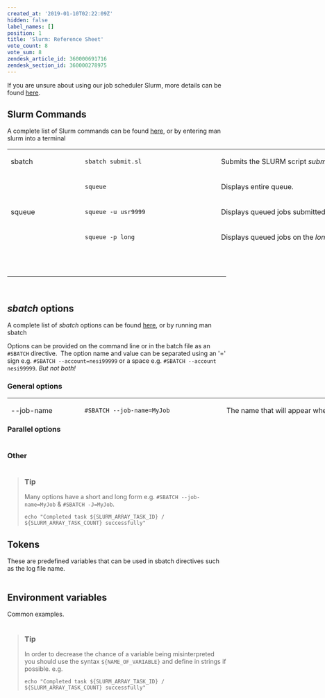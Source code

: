 ```yaml
---
created_at: '2019-01-10T02:22:09Z'
hidden: false
label_names: []
position: 1
title: 'Slurm: Reference Sheet'
vote_count: 8
vote_sum: 8
zendesk_article_id: 360000691716
zendesk_section_id: 360000278975
---
```


If you are unsure about using our job scheduler Slurm, more details can
be found
[here](https://support.nesi.org.nz/hc/en-gb/articles/360000684396).

## Slurm Commands

A complete list of Slurm commands can be found
[here](https://slurm.schedmd.com/man_index.html), or by entering <span
class="kbd">man slurm</span> into a terminal

<table style="height: 246px; width: 966px;">
<tbody>
<tr style="height: 22px;">
<td style="width: 157.141px; height: 21px;">

sbatch

</td>
<td style="width: 301.297px; height: 21px;">

`sbatch submit.sl`

</td>
<td style="width: 473.562px; height: 21px;">

Submits the SLURM script *submit.sl*

</td>
</tr>
<tr style="height: 22px;">
<td style="width: 157.141px; height: 61px;" rowspan="3">

squeue

</td>
<td style="width: 301.297px; height: 21px;">

`squeue`

</td>
<td style="width: 473.562px; height: 21px;">

Displays entire queue.

</td>
</tr>
<tr style="height: 22px;">
<td style="width: 301.297px; height: 18px;">

`squeue -u usr9999`

</td>
<td style="width: 473.562px; height: 18px;">

Displays queued jobs submitted by *usr9999*.

</td>
</tr>
<tr style="height: 22px;">
<td style="width: 301.297px; height: 22px;">

`squeue -p long`

</td>
<td style="width: 473.562px; height: 22px;">

Displays queued jobs on the *long* partition.

</td>
</tr>
<tr style="height: 22px;">
<td style="width: 157.141px; height: 66px;" rowspan="3">

sacct

</td>
<td style="width: 301.297px; height: 22px;">

`sacct`

</td>
<td style="width: 473.562px; height: 22px;">

Displays all the jobs run by you that day.

</td>
</tr>
<tr style="height: 22px;">
<td style="width: 301.297px; height: 22px;">

`sacct -S 2019-01-01`

</td>
<td style="width: 473.562px; height: 22px;">

Displays all the jobs run by you since the *1st Jan 2019*

</td>
</tr>
<tr style="height: 22px;">
<td style="width: 301.297px; height: 22px;">

`sacct -j 123456789`

</td>
<td style="width: 473.562px; height: 22px;">

Displays job *123456789*

</td>
</tr>
<tr style="height: 22px;">
<td style="width: 157.141px; height: 44px;" rowspan="2">

scancel

</td>
<td style="width: 301.297px; height: 22px;">

`scancel 123456789`

</td>
<td style="width: 473.562px; height: 22px;">

Cancels job *123456789*

</td>
</tr>
<tr style="height: 22px;">
<td style="width: 301.297px; height: 22px;">

`scancel -u usr9999`

</td>
<td style="width: 473.562px; height: 22px;">

Cancels all your jobs (assuming you are *usr9999*). If you are not
*usr9999*, you will get an error message.

</td>
</tr>
<tr style="height: 22px;">
<td style="width: 157.141px; height: 22px;">

sshare

</td>
<td style="width: 301.297px; height: 22px;">

`sshare -U usr9999`

</td>
<td style="width: 473.562px; height: 22px;">

Shows the Fair Share scores for all projects of which *usr9999* is a
member.

</td>
</tr>
<tr style="height: 22px;">
<td style="width: 157.141px; height: 22px;">

sinfo

</td>
<td style="width: 301.297px; height: 22px;">

`sinfo`

</td>
<td style="width: 473.562px; height: 22px;">

Shows the current state of our SLURM partitions.

</td>
</tr>
<tr style="height: 22px;">
<td style="width: 157.141px; height: 10px;">

 

</td>
<td style="width: 301.297px; height: 10px;">

 

</td>
<td style="width: 473.562px; height: 10px;">

 

</td>
</tr>
</tbody>
</table>

 

------------------------------------------------------------------------

 

## *sbatch* options

A complete list of *sbatch* options can be found
[here](https://slurm.schedmd.com/sbatch.html), or by running <span
class="kbd">man sbatch</span>

Options can be provided on the command line or in the batch file as an
`#SBATCH` directive.  The option name and value can be separated using
an '=' sign e.g. `#SBATCH --account=nesi99999` or a space e.g.
`#SBATCH --account nesi99999`. *But not both!*

### General options

<table style="width: 966px; height: 40px;">
<tbody>
<tr style="height: 40px;">
<td style="width: 156.167px; height: 40px;">

--job-name

</td>
<td style="width: 314.333px; height: 40px;">

`#SBATCH --job-name=MyJob`

</td>
<td style="width: 461.5px; height: 40px;">

<span class="c">The name that will appear when using squeue or
sacct</span>

</td>
</tr>
<tr style="height: 40px;">
<td style="width: 156.167px; height: 40px;">

--account

</td>
<td style="width: 314.333px; height: 40px;">

`#SBATCH --account=nesi99999`

</td>
<td style="width: 461.5px; height: 40px;">

<span class="c">The account your core hours will be 'charged' to.</span>

</td>
</tr>
<tr style="height: 40px;">
<td style="width: 156.167px; height: 40px;">

--time

</td>
<td style="width: 314.333px; height: 40px;">

`#SBATCH --time=DD-HH:MM:SS`

</td>
<td style="width: 461.5px; height: 40px;">

<span class="c">Job max walltime  
</span>

</td>
</tr>
<tr style="height: 40px;">
<td style="width: 156.167px; height: 40px;">

--mem

</td>
<td style="width: 314.333px; height: 40px;">

`#SBATCH --mem=512MB`

</td>
<td style="width: 461.5px; height: 40px;">

Memory required per node.

</td>
</tr>
<tr style="height: 40px;">
<td style="width: 156.167px; height: 40px;">

--partition

</td>
<td style="width: 314.333px; height: 40px;">

`#SBATCH --partition=long`

</td>
<td style="width: 461.5px; height: 40px;">

Specified job
[partition](https://support.nesi.org.nz/hc/en-gb/articles/360000204076-Mahuika-Slurm-Partitions).

</td>
</tr>
<tr style="height: 40px;">
<td style="width: 156.167px; height: 40px;">

--output

</td>
<td style="width: 314.333px; height: 40px;">

`#SBATCH --output=%j_output.out`

</td>
<td style="width: 461.5px; height: 41px;">

Path and name of standard output file.

</td>
</tr>
<tr style="height: 40px;">
<td style="width: 156.167px; height: 40px;">

--mail-user

</td>
<td style="width: 314.333px; height: 40px;">

`#SBATCH --mail-user=bob123@gmail.com`

</td>
<td style="width: 461.5px; height: 40px;">

Address to send mail notifications.

</td>
</tr>
<tr style="height: 40px;">
<td style="width: 156.167px; height: 40px;" rowspan="2">

--mail-type

</td>
<td style="width: 314.333px; height: 40px;">

`#SBATCH --mail-type=ALL`

</td>
<td style="width: 461.5px; height: 40px;">

Will send a mail notification at `BEGIN  END  FAIL`

</td>
</tr>
<tr style="height: 41px;">
<td style="width: 314.333px; height: 40px;">

`#SBATCH --mail-type=TIME_LIMIT_80`

</td>
<td style="width: 461.5px; height: 40px;">

Will send message at *80%* walltime

</td>
</tr>
<tr>
<td style="width: 156.167px;">

--no-requeue

</td>
<td style="width: 314.333px;">

`#SBATCH --no-requeue`

</td>
<td style="width: 461.5px;">

Will stop job being requeued in the case of node failure.

</td>
</tr>
</tbody>
</table>

### Parallel options

<table>
<colgroup>
<col style="width: 33%" />
<col style="width: 33%" />
<col style="width: 33%" />
</colgroup>
<tbody>
<tr class="odd">
</tr>
<tr class="even">
</tr>
<tr class="odd">
</tr>
<tr class="even">
</tr>
<tr class="odd">
</tr>
<tr class="even">
</tr>
<tr class="odd">
</tr>
<tr class="even">
</tr>
</tbody>
</table>

### Other

<table>
<colgroup>
<col style="width: 33%" />
<col style="width: 33%" />
<col style="width: 33%" />
</colgroup>
<tbody>
<tr class="odd">
</tr>
<tr class="even">
</tr>
<tr class="odd">
</tr>
<tr class="even">
</tr>
</tbody>
</table>

> ### Tip
>
> Many options have a short and long form e.g.
> `#SBATCH --job-name=MyJob` & `#SBATCH -J=MyJob`.
>
>     echo "Completed task ${SLURM_ARRAY_TASK_ID} / ${SLURM_ARRAY_TASK_COUNT} successfully"

## Tokens

These are predefined variables that can be used in sbatch directives
such as the log file name.

<table>
<tbody>
<tr class="odd">
</tr>
<tr class="even">
</tr>
<tr class="odd">
</tr>
<tr class="even">
</tr>
</tbody>
</table>

## Environment variables

Common examples.

<table>
<tbody>
<tr class="odd">
</tr>
<tr class="even">
</tr>
<tr class="odd">
</tr>
<tr class="even">
</tr>
<tr class="odd">
</tr>
<tr class="even">
</tr>
</tbody>
</table>

> ### Tip
>
> In order to decrease the chance of a variable being misinterpreted you
> should use the syntax `${NAME_OF_VARIABLE}` and define in strings if
> possible. e.g.
>
>     echo "Completed task ${SLURM_ARRAY_TASK_ID} / ${SLURM_ARRAY_TASK_COUNT} successfully"
